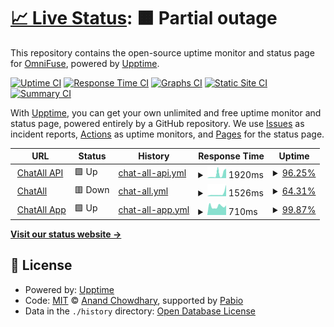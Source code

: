 # [📈 Live Status](https://OmniFuse.github.io/uptime): <!--live status--> **🟧 Partial outage**

This repository contains the open-source uptime monitor and status page for [OmniFuse](https://OmniFuse.github.io/uptime), powered by [Upptime](https://github.com/upptime/upptime).

[![Uptime CI](https://github.com/OmniFuse/uptime/workflows/Uptime%20CI/badge.svg)](https://github.com/OmniFuse/uptime/actions?query=workflow%3A%22Uptime+CI%22)
[![Response Time CI](https://github.com/OmniFuse/uptime/workflows/Response%20Time%20CI/badge.svg)](https://github.com/OmniFuse/uptime/actions?query=workflow%3A%22Response+Time+CI%22)
[![Graphs CI](https://github.com/OmniFuse/uptime/workflows/Graphs%20CI/badge.svg)](https://github.com/OmniFuse/uptime/actions?query=workflow%3A%22Graphs+CI%22)
[![Static Site CI](https://github.com/OmniFuse/uptime/workflows/Static%20Site%20CI/badge.svg)](https://github.com/OmniFuse/uptime/actions?query=workflow%3A%22Static+Site+CI%22)
[![Summary CI](https://github.com/OmniFuse/uptime/workflows/Summary%20CI/badge.svg)](https://github.com/OmniFuse/uptime/actions?query=workflow%3A%22Summary+CI%22)

With [Upptime](https://upptime.js.org), you can get your own unlimited and free uptime monitor and status page, powered entirely by a GitHub repository. We use [Issues](https://github.com/OmniFuse/uptime/issues) as incident reports, [Actions](https://github.com/OmniFuse/uptime/actions) as uptime monitors, and [Pages](https://OmniFuse.github.io/uptime) for the status page.

<!--start: status pages-->
<!-- This summary is generated by Upptime (https://github.com/upptime/upptime) -->
<!-- Do not edit this manually, your changes will be overwritten -->
<!-- prettier-ignore -->
| URL | Status | History | Response Time | Uptime |
| --- | ------ | ------- | ------------- | ------ |
| <img alt="" src="https://icons.duckduckgo.com/ip3/api.chatall.ru.ico" height="13"> [ChatAll API](https://api.chatall.ru/api/v1/landing-page) | 🟩 Up | [chat-all-api.yml](https://github.com/OmniFuse/uptime/commits/HEAD/history/chat-all-api.yml) | <details><summary><img alt="Response time graph" src="./graphs/chat-all-api/response-time-week.png" height="20"> 1920ms</summary><br><a href="https://status.chatall.ru/history/chat-all-api"><img alt="Response time 1095" src="https://img.shields.io/endpoint?url=https%3A%2F%2Fraw.githubusercontent.com%2FOmniFuse%2Fuptime%2FHEAD%2Fapi%2Fchat-all-api%2Fresponse-time.json"></a><br><a href="https://status.chatall.ru/history/chat-all-api"><img alt="24-hour response time 966" src="https://img.shields.io/endpoint?url=https%3A%2F%2Fraw.githubusercontent.com%2FOmniFuse%2Fuptime%2FHEAD%2Fapi%2Fchat-all-api%2Fresponse-time-day.json"></a><br><a href="https://status.chatall.ru/history/chat-all-api"><img alt="7-day response time 1920" src="https://img.shields.io/endpoint?url=https%3A%2F%2Fraw.githubusercontent.com%2FOmniFuse%2Fuptime%2FHEAD%2Fapi%2Fchat-all-api%2Fresponse-time-week.json"></a><br><a href="https://status.chatall.ru/history/chat-all-api"><img alt="30-day response time 1403" src="https://img.shields.io/endpoint?url=https%3A%2F%2Fraw.githubusercontent.com%2FOmniFuse%2Fuptime%2FHEAD%2Fapi%2Fchat-all-api%2Fresponse-time-month.json"></a><br><a href="https://status.chatall.ru/history/chat-all-api"><img alt="1-year response time 1095" src="https://img.shields.io/endpoint?url=https%3A%2F%2Fraw.githubusercontent.com%2FOmniFuse%2Fuptime%2FHEAD%2Fapi%2Fchat-all-api%2Fresponse-time-year.json"></a></details> | <details><summary><a href="https://status.chatall.ru/history/chat-all-api">96.25%</a></summary><a href="https://status.chatall.ru/history/chat-all-api"><img alt="All-time uptime 98.23%" src="https://img.shields.io/endpoint?url=https%3A%2F%2Fraw.githubusercontent.com%2FOmniFuse%2Fuptime%2FHEAD%2Fapi%2Fchat-all-api%2Fuptime.json"></a><br><a href="https://status.chatall.ru/history/chat-all-api"><img alt="24-hour uptime 97.20%" src="https://img.shields.io/endpoint?url=https%3A%2F%2Fraw.githubusercontent.com%2FOmniFuse%2Fuptime%2FHEAD%2Fapi%2Fchat-all-api%2Fuptime-day.json"></a><br><a href="https://status.chatall.ru/history/chat-all-api"><img alt="7-day uptime 96.25%" src="https://img.shields.io/endpoint?url=https%3A%2F%2Fraw.githubusercontent.com%2FOmniFuse%2Fuptime%2FHEAD%2Fapi%2Fchat-all-api%2Fuptime-week.json"></a><br><a href="https://status.chatall.ru/history/chat-all-api"><img alt="30-day uptime 99.05%" src="https://img.shields.io/endpoint?url=https%3A%2F%2Fraw.githubusercontent.com%2FOmniFuse%2Fuptime%2FHEAD%2Fapi%2Fchat-all-api%2Fuptime-month.json"></a><br><a href="https://status.chatall.ru/history/chat-all-api"><img alt="1-year uptime 98.23%" src="https://img.shields.io/endpoint?url=https%3A%2F%2Fraw.githubusercontent.com%2FOmniFuse%2Fuptime%2FHEAD%2Fapi%2Fchat-all-api%2Fuptime-year.json"></a></details>
| <img alt="" src="https://icons.duckduckgo.com/ip3/chatall.ru.ico" height="13"> [ChatAll](https://chatall.ru) | 🟥 Down | [chat-all.yml](https://github.com/OmniFuse/uptime/commits/HEAD/history/chat-all.yml) | <details><summary><img alt="Response time graph" src="./graphs/chat-all/response-time-week.png" height="20"> 1526ms</summary><br><a href="https://status.chatall.ru/history/chat-all"><img alt="Response time 713" src="https://img.shields.io/endpoint?url=https%3A%2F%2Fraw.githubusercontent.com%2FOmniFuse%2Fuptime%2FHEAD%2Fapi%2Fchat-all%2Fresponse-time.json"></a><br><a href="https://status.chatall.ru/history/chat-all"><img alt="24-hour response time 0" src="https://img.shields.io/endpoint?url=https%3A%2F%2Fraw.githubusercontent.com%2FOmniFuse%2Fuptime%2FHEAD%2Fapi%2Fchat-all%2Fresponse-time-day.json"></a><br><a href="https://status.chatall.ru/history/chat-all"><img alt="7-day response time 1526" src="https://img.shields.io/endpoint?url=https%3A%2F%2Fraw.githubusercontent.com%2FOmniFuse%2Fuptime%2FHEAD%2Fapi%2Fchat-all%2Fresponse-time-week.json"></a><br><a href="https://status.chatall.ru/history/chat-all"><img alt="30-day response time 1093" src="https://img.shields.io/endpoint?url=https%3A%2F%2Fraw.githubusercontent.com%2FOmniFuse%2Fuptime%2FHEAD%2Fapi%2Fchat-all%2Fresponse-time-month.json"></a><br><a href="https://status.chatall.ru/history/chat-all"><img alt="1-year response time 713" src="https://img.shields.io/endpoint?url=https%3A%2F%2Fraw.githubusercontent.com%2FOmniFuse%2Fuptime%2FHEAD%2Fapi%2Fchat-all%2Fresponse-time-year.json"></a></details> | <details><summary><a href="https://status.chatall.ru/history/chat-all">64.31%</a></summary><a href="https://status.chatall.ru/history/chat-all"><img alt="All-time uptime 98.34%" src="https://img.shields.io/endpoint?url=https%3A%2F%2Fraw.githubusercontent.com%2FOmniFuse%2Fuptime%2FHEAD%2Fapi%2Fchat-all%2Fuptime.json"></a><br><a href="https://status.chatall.ru/history/chat-all"><img alt="24-hour uptime 0.00%" src="https://img.shields.io/endpoint?url=https%3A%2F%2Fraw.githubusercontent.com%2FOmniFuse%2Fuptime%2FHEAD%2Fapi%2Fchat-all%2Fuptime-day.json"></a><br><a href="https://status.chatall.ru/history/chat-all"><img alt="7-day uptime 64.31%" src="https://img.shields.io/endpoint?url=https%3A%2F%2Fraw.githubusercontent.com%2FOmniFuse%2Fuptime%2FHEAD%2Fapi%2Fchat-all%2Fuptime-week.json"></a><br><a href="https://status.chatall.ru/history/chat-all"><img alt="30-day uptime 91.79%" src="https://img.shields.io/endpoint?url=https%3A%2F%2Fraw.githubusercontent.com%2FOmniFuse%2Fuptime%2FHEAD%2Fapi%2Fchat-all%2Fuptime-month.json"></a><br><a href="https://status.chatall.ru/history/chat-all"><img alt="1-year uptime 98.34%" src="https://img.shields.io/endpoint?url=https%3A%2F%2Fraw.githubusercontent.com%2FOmniFuse%2Fuptime%2FHEAD%2Fapi%2Fchat-all%2Fuptime-year.json"></a></details>
| <img alt="" src="https://icons.duckduckgo.com/ip3/app.chatall.ru.ico" height="13"> [ChatAll App](https://app.chatall.ru) | 🟩 Up | [chat-all-app.yml](https://github.com/OmniFuse/uptime/commits/HEAD/history/chat-all-app.yml) | <details><summary><img alt="Response time graph" src="./graphs/chat-all-app/response-time-week.png" height="20"> 710ms</summary><br><a href="https://status.chatall.ru/history/chat-all-app"><img alt="Response time 875" src="https://img.shields.io/endpoint?url=https%3A%2F%2Fraw.githubusercontent.com%2FOmniFuse%2Fuptime%2FHEAD%2Fapi%2Fchat-all-app%2Fresponse-time.json"></a><br><a href="https://status.chatall.ru/history/chat-all-app"><img alt="24-hour response time 1182" src="https://img.shields.io/endpoint?url=https%3A%2F%2Fraw.githubusercontent.com%2FOmniFuse%2Fuptime%2FHEAD%2Fapi%2Fchat-all-app%2Fresponse-time-day.json"></a><br><a href="https://status.chatall.ru/history/chat-all-app"><img alt="7-day response time 710" src="https://img.shields.io/endpoint?url=https%3A%2F%2Fraw.githubusercontent.com%2FOmniFuse%2Fuptime%2FHEAD%2Fapi%2Fchat-all-app%2Fresponse-time-week.json"></a><br><a href="https://status.chatall.ru/history/chat-all-app"><img alt="30-day response time 729" src="https://img.shields.io/endpoint?url=https%3A%2F%2Fraw.githubusercontent.com%2FOmniFuse%2Fuptime%2FHEAD%2Fapi%2Fchat-all-app%2Fresponse-time-month.json"></a><br><a href="https://status.chatall.ru/history/chat-all-app"><img alt="1-year response time 875" src="https://img.shields.io/endpoint?url=https%3A%2F%2Fraw.githubusercontent.com%2FOmniFuse%2Fuptime%2FHEAD%2Fapi%2Fchat-all-app%2Fresponse-time-year.json"></a></details> | <details><summary><a href="https://status.chatall.ru/history/chat-all-app">99.87%</a></summary><a href="https://status.chatall.ru/history/chat-all-app"><img alt="All-time uptime 96.45%" src="https://img.shields.io/endpoint?url=https%3A%2F%2Fraw.githubusercontent.com%2FOmniFuse%2Fuptime%2FHEAD%2Fapi%2Fchat-all-app%2Fuptime.json"></a><br><a href="https://status.chatall.ru/history/chat-all-app"><img alt="24-hour uptime 100.00%" src="https://img.shields.io/endpoint?url=https%3A%2F%2Fraw.githubusercontent.com%2FOmniFuse%2Fuptime%2FHEAD%2Fapi%2Fchat-all-app%2Fuptime-day.json"></a><br><a href="https://status.chatall.ru/history/chat-all-app"><img alt="7-day uptime 99.87%" src="https://img.shields.io/endpoint?url=https%3A%2F%2Fraw.githubusercontent.com%2FOmniFuse%2Fuptime%2FHEAD%2Fapi%2Fchat-all-app%2Fuptime-week.json"></a><br><a href="https://status.chatall.ru/history/chat-all-app"><img alt="30-day uptime 99.97%" src="https://img.shields.io/endpoint?url=https%3A%2F%2Fraw.githubusercontent.com%2FOmniFuse%2Fuptime%2FHEAD%2Fapi%2Fchat-all-app%2Fuptime-month.json"></a><br><a href="https://status.chatall.ru/history/chat-all-app"><img alt="1-year uptime 96.45%" src="https://img.shields.io/endpoint?url=https%3A%2F%2Fraw.githubusercontent.com%2FOmniFuse%2Fuptime%2FHEAD%2Fapi%2Fchat-all-app%2Fuptime-year.json"></a></details>

<!--end: status pages-->

[**Visit our status website →**](https://OmniFuse.github.io/uptime)

## 📄 License

- Powered by: [Upptime](https://github.com/upptime/upptime)
- Code: [MIT](./LICENSE) © [Anand Chowdhary](https://anandchowdhary.com), supported by [Pabio](https://pabio.com)
- Data in the `./history` directory: [Open Database License](https://opendatacommons.org/licenses/odbl/1-0/)
